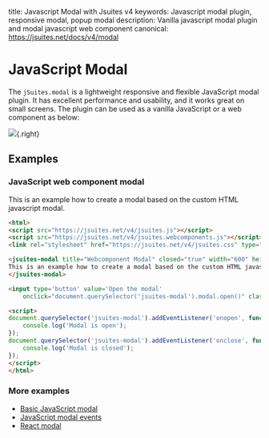 title: Javascript Modal with Jsuites v4
keywords: Javascript modal plugin, responsive modal, popup modal
description: Vanilla javascript modal plugin and modal javascript web component
canonical: https://jsuites.net/docs/v4/modal

JavaScript Modal
================

The `jSuites.modal` is a lightweight responsive and flexible JavaScript modal plugin. It has excellent performance and usability, and it works great on small screens. The plugin can be used as a vanilla JavaScript or a web component as below:

![](img/js-modal.svg){.right}

  

Examples
--------

### JavaScript web component modal

This is an example how to create a modal based on the custom HTML javascript modal.   
  
```html
<html>
<script src="https://jsuites.net/v4/jsuites.js"></script>
<script src="https://jsuites.net/v4/jsuites.webcomponents.js"></script>
<link rel="stylesheet" href="https://jsuites.net/v4/jsuites.css" type="text/css" />

<jsuites-modal title="Webcomponent Modal" closed="true" width="600" height="480">
This is an example how to create a modal based on the custom HTML javascript modal.
</jsuites-modal>

<input type='button' value='Open the modal'
    onclick="document.querySelector('jsuites-modal').modal.open()" class='plain'>

<script>
document.querySelector('jsuites-modal').addEventListener('onopen', function() {
    console.log('Modal is open');
});
document.querySelector('jsuites-modal').addEventListener('onclose', function() {
    console.log('Modal is closed');
});
</script>
</html>
```
  

### More examples

* [Basic JavaScript modal](/docs/v4/modal/basic)
* [JavaScript modal events](/docs/v4/modal/events)
* [React modal](/docs/v4/modal/javascript-modal-with-react)
